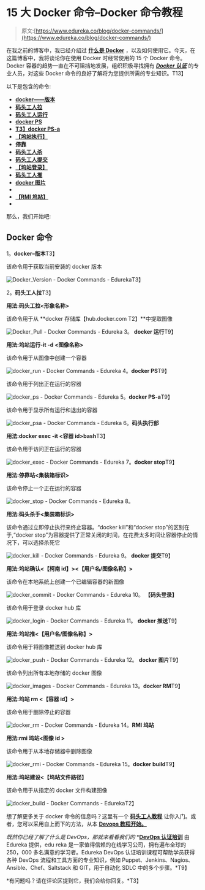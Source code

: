 # 15 大 Docker 命令–Docker 命令教程

> 原文:[https://www.edureka.co/blog/docker-commands/](https://www.edureka.co/blog/docker-commands/)

在我之前的博客中，我已经介绍过 **[什么是 Docker](https://www.edureka.co/blog/what-is-docker-container)** ，以及如何使用它。今天，在这篇博客中，我将谈论你在使用 Docker 时经常使用的 15 个 Docker 命令。Docker 容器的趋势一直在不可阻挡地发展，组织积极寻找拥有 ***[Docker 认证](https://www.edureka.co/docker-training)*** 的专业人员，对这些 Docker 命令的良好了解将为您提供所需的专业知识。T13】

以下是包含的命令:

*   **[docker——版本](#version)**
*   **[码头工人拉](#pull)**
*   **[码头工人运行](#run)**
*   **[docker PS](#ps)**
*   **[T3】docker PS-a](#psa)**
*   **[【坞站执行】](#exec)**
*   **[停靠](#stop)**
*   **[码头工人杀](#kill)**
*   **[码头工人提交](#commit)**
*   **[【坞站登录】](#login)**
*   **[码头工人推](#push)**
*   **[docker 图片](#images)**
*   **[](#rm)**
*   **[【RMI 坞站】](#rmi)**
*   **[](#build)**

那么，我们开始吧:

## **Docker 命令**

1。**docker–版本**T3】

该命令用于获取当前安装的 docker 版本

![Docker_Version - Docker Commands - Edureka](../Images/9f5c4e0dad652569eb06aacad4f68006.png)T3】

2。**码头工人拉**T3】

**用法:码头工拉<形象名称>**

该命令用于从 **docker 存储库【hub.docker.com T2】**中提取图像

![Docker_Pull - Docker Commands - Edureka](../Images/75c310d495bf07f2d7548728150c12a9.png)   3。 **docker 运行**T9】

**用法:坞站运行-it -d <图像名称>**

该命令用于从图像中创建一个容器

![docker_run - Docker Commands - Edureka](../Images/1b9cd8102476b4c3dae69991e85b1e8f.png)   4。**docker PS**T9】

该命令用于列出正在运行的容器

![docker_ps - Docker Commands - Edureka](../Images/3575e997e525263616de3fda1280c539.png)   5。**docker PS-a**T9】

该命令用于显示所有运行和退出的容器

![docker_psa - Docker Commands - Edureka](../Images/a26cad21061fef8d8c1e5adcf7a1e460.png)   6。**码头执行部**

**用法:docker exec -it <容器 id>bash**T3】

该命令用于访问正在运行的容器

![docker_exec - Docker Commands - Edureka](../Images/2e2a7c257450c585731d44e72bcdb1d9.png)   7。**docker stop**T9】

**用法:停靠站<集装箱标识>**

该命令停止一个正在运行的容器

![docker_stop - Docker Commands - Edureka](../Images/f98720db93130376a9ea92b3b7e30695.png)   8。

**用法:码头杀手<集装箱标识>**

该命令通过立即停止执行来终止容器。“docker kill”和“docker stop”的区别在于,“docker stop”为容器提供了正常关闭的时间，在花费太多时间让容器停止的情况下，可以选择杀死它

![docker_kill - Docker Commands - Edureka](../Images/241001a4c3b68a25dde5cfbb4b7be2a1.png)   9。 **docker 提交**T9】

**用法:坞站确认<【柯南 id】><【用户名/图像名称】>**

该命令在本地系统上创建一个已编辑容器的新图像

![docker_commit - Docker Commands - Edureka](../Images/fe906f97025d997fb7faefcac1254a77.png)   10。 **【码头登录】**

该命令用于登录 docker hub 库

![docker_login - Docker Commands - Edureka](../Images/b98b6dcc96d8e4b36f64a135359f917b.png)   11。 **docker 推送**T9】

**用法:坞站推<【用户名/图像名称】>**

该命令用于将图像推送到 docker hub 库

![docker_push - Docker Commands - Edureka](../Images/f440a9e8838b5f24694c034a8fa9e5c8.png)   12。 **docker 图片**T9】

该命令列出所有本地存储的 docker 图像

![docker_images - Docker Commands - Edureka](../Images/ad02f1ac5ed4fd6e9e0a1a1177230b51.png)   13。**docker RM**T9】

**用法:坞站 rm <【容器 id】>**

该命令用于删除停止的容器

![docker_rm - Docker Commands - Edureka](../Images/4ee1492b1b6c9db2df09edd038ee5513.png)   14。**RMI 坞站**

**用法:rmi 坞站<图像 id >**

该命令用于从本地存储器中删除图像

![docker_rmi - Docker Commands - Edureka](../Images/0a4603e395905715f37f96d397d0e3a1.png)   15。**docker build**T9】

**用法:坞站建设<【坞站文件路径】**

该命令用于从指定的 docker 文件构建图像

![docker_build - Docker Commands - Edureka](../Images/117a558c4a501674e536ae4458ee4dcd.png)T2】

想了解更多关于 docker 命令的信息吗？这里有一个 **[码头工人教程](https://www.edureka.co/blog/docker-tutorial)** 让你入门。或者，您可以采用自上而下的方法，从本 **[Devops 教程开始。](https://www.edureka.co/blog/devops-tutorial)**

*既然你已经了解了什么是 DevOps，那就来看看我们的* ***[DevOps 认证培训](https://www.edureka.co/devops/)** 由 Edureka 提供，edu reka 是一家值得信赖的在线学习公司，拥有遍布全球的 250，000 多名满意的学习者。Edureka DevOps 认证培训课程可帮助学员获得各种 DevOps 流程和工具方面的专业知识，例如 Puppet、Jenkins、Nagios、Ansible、Chef、Saltstack 和 GIT，用于自动化 SDLC 中的多个步骤。*T9】

*有问题吗？请在评论区提到它，我们会给你回复。*T3】